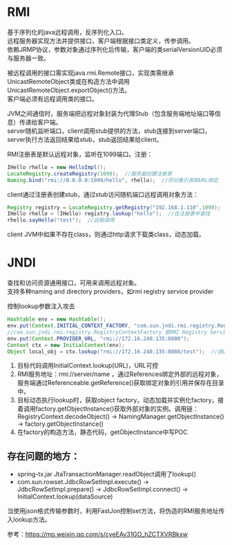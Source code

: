 # RMI

基于序列化的java远程调用，反序列化入口。  
远程服务器实现方法并提供接口，客户端根据接口类定义，传参调用。  
依赖JRMP协议，参数对象通过序列化后传输，客户端的类serialVersionUID必须与服务器一致。

被远程调用的接口需实现java.rmi.Remote接口，实现类需继承UnicastRemoteObject类或在构造方法中调用UnicastRemoteObject.exportObject()方法。  
客户端必须有远程调用类的接口。

JVM之间通信时，服务端把远程对象封装为代理Stub（包含服务端地址端口等信息）传递给客户端。  
server随机监听端口，client调用stub提供的方法，stub连接到server端口，server执行方法返回结果给stub，stub返回结果给client。

RMI注册表是默认远程对象，监听在1099端口。注册：  
```java
IHello rhello = new HelloImpl();
LocateRegistry.createRegistry(1099);  //服务器创建注册表
Naming.bind("rmi://0.0.0.0:1099/hello", rhello);  //将对象引用和URL绑定
```

client通过注册表创建stub，通过stub访问随机端口远程调用对象方法：  
```java
Registry registry = LocateRegistry.getRegistry("192.168.1.110",1099);
IHello rhello = (IHello) registry.lookup("hello");  //在注册表中查找
rhello.sayHello("test");  //远程调用
```

client JVM中如果不存在class，则通过http请求下载类class，动态加载。

# JNDI

查找和访问资源通用接口，可用来调用远程对象。  
支持多种naming and directory providers，如rmi registry service provider

控制lookup参数注入攻击
```java
Hashtable env = new Hashtable();
env.put(Context.INITIAL_CONTEXT_FACTORY, "com.sun.jndi.rmi.registry.RegistryContextFactory");
//com.sun.jndi.rmi.registry.RegistryContextFactory 是RMI Registry Service Provider对应的Factory
env.put(Context.PROVIDER_URL, "rmi://172.16.240.135:8080");
Context ctx = new InitialContext(env);
Object local_obj = ctx.lookup("rmi://172.16.240.135:8080/test");  //该URL为攻击者可控
```

1. 目标代码调用InitialContext.lookup(URL)，URL可控
2. RMI服务地址：rmi://server/name ，通过References绑定外部的远程对象，服务端通过Referenceable.getReference()获取绑定对象的引用并保存在目录中。
3. 目标动态执行lookup时，获取object factory，动态加载并实例化factory，接着调用factory.getObjectInstance()获取外部对象的实例。调用链：RegistryContext.decodeObject() -> NamingManager.getObjectInstance() -> factory.getObjectInstance()
4. 在factory的构造方法，静态代码，getObjectInstance中写POC

## 存在问题的地方：

- spring-tx.jar JtaTransactionManager.readObject调用了lookup()
- com.sun.rowset.JdbcRowSetImpl.execute() -> JdbcRowSetImpl.prepare() -> JdbcRowSetImpl.connect() -> InitialContext.lookup(dataSource)

当使用json格式传输参数时，利用FastJon控制set方法，将伪造的RMI服务地址传入lookup方法。

参考：https://mp.weixin.qq.com/s/cyeEAv31GO_hZCTXVRBkxw
